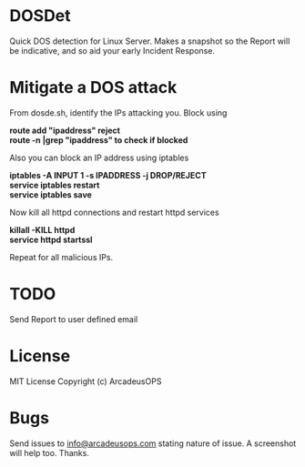 # DOSDet
 Quick DOS detection for Linux Server. Makes a snapshot so the Report will be indicative, and so aid your early Incident Response.

# Mitigate a DOS attack
From dosde.sh, identify the IPs attacking you. Block using <br/>

**route add "ipaddress" reject** <br/>
**route -n |grep "ipaddress"  to check if blocked** <br/>

Also you can block an IP address using iptables

**iptables -A INPUT 1 -s IPADDRESS -j DROP/REJECT** <br/>
**service iptables restart** <br/>
**service iptables save** <br/>

Now kill all httpd connections and restart httpd services

**killall -KILL httpd** <br/>
**service httpd startssl** <br/>

Repeat for all malicious IPs.

# TODO
Send Report to user defined email

# License
MIT License
Copyright (c) ArcadeusOPS

# Bugs
Send issues to info@arcadeusops.com stating nature of issue. A screenshot will help too. Thanks.
